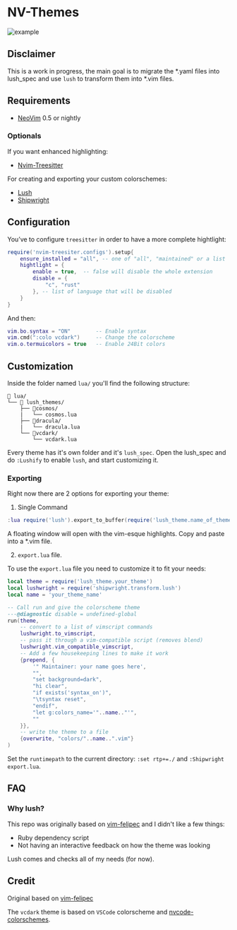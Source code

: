 # NV-Themes
![example](https://github.com/fedepujol/nv-themes/blob/main/media/image01.jpg)

## Disclaimer
This is a work in progress, the main goal is to migrate the \*.yaml files into lush_spec and use `lush`
to transform them into \*.vim files.

## Requirements

-   [NeoVim](https://github.com/neovim/neovim) 0.5 or nightly

### Optionals
If you want enhanced highlighting:
-   [Nvim-Treesitter](https://github.com/nvim-treesitter/nvim-treesitter) 

For creating and exporting your custom colorschemes:
-   [Lush](https://github.com/rktjmp/lush.nvim)
-   [Shipwright](https://github.com/rktjmp/shipwright.nvim)

## Configuration

You’ve to configure `treesitter` in order to have a more complete
hightlight:

``` lua
require('nvim-treesiter.configs').setup{
	ensure_installed = "all", -- one of "all", "maintained" or a list
	hightlight = {
		enable = true, 	-- false will disable the whole extension
		disable = {
			"c", "rust"
		}, -- list of language that will be disabled
	}
}
```

And then:

``` lua
vim.bo.syntax = "ON" 		-- Enable syntax
vim.cmd(":colo vcdark") 	-- Change the colorscheme
vim.o.termuicolors = true 	-- Enable 24Bit colors
```

## Customization 

Inside the folder named `lua/` you'll find the following structure:

``` text
📁 lua/
└── 📁 lush_themes/
	├── 📁cosmos/
	|	└── cosmos.lua
	├── 📁dracula/
	|	└── dracula.lua
	└── 📁vcdark/
		└── vcdark.lua
```

Every theme has it's own folder and it's `lush_spec`.
Open the lush_spec and do `:Lushify` to enable `lush`, and start customizing it.

### Exporting
Right now there are 2 options for exporting your theme:

1. Single Command
```lua
:lua require('lush').export_to_buffer(require('lush_theme.name_of_theme_to_export'))
```
A floating window will open with the vim-esque highlights. Copy and paste into a \*.vim file.


2. `export.lua` file.

To use the `export.lua` file you need to customize it to fit your needs:

```lua
local theme = require('lush_theme.your_theme')
local lushwright = require('shipwright.transform.lush')
local name = 'your_theme_name'

-- Call run and give the colorscheme theme
---@diagnostic disable = undefined-global
run(theme,
	-- convert to a list of vimscript commands
	lushwright.to_vimscript,
	-- pass it through a vim-compatible script (removes blend)
	lushwright.vim_compatible_vimscript,
	-- Add a few housekeeping lines to make it work
	{prepend, {
		'" Maintainer: your name goes here',
		"",
		"set background=dark",
		"hi clear",
		"if exists('syntax_on')",
		"\tsyntax reset",
		"endif",
		"let g:colors_name='"..name.."'",
		""
	}},
	-- write the theme to a file
	{overwrite, "colors/"..name..".vim"}
)
```

Set the `runtimepath` to the current directory: `:set rtp+=./` and `:Shipwright export.lua`.

## FAQ
### Why lush?

This repo was originally based on [vim-felipec](https://github.com/felipec/vim-felipec)
and I didn't like a few things:

- Ruby dependency script
- Not having an interactive feedback on how the theme was looking

Lush comes and checks all of my needs (for now).

## Credit

Original based on [vim-felipec](https://github.com/felipec/vim-felipec)

The `vcdark` theme is based on `VSCode` colorscheme and
[nvcode-colorschemes](https://github.com/ChristianChiarulli/nvcode-color-schemes.vim).
